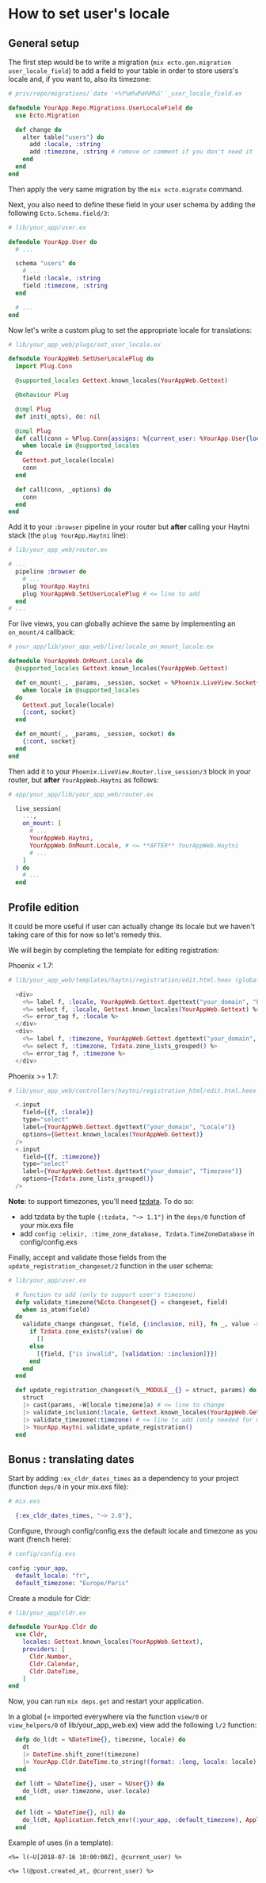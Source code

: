 # How to set user's locale

## General setup

The first step would be to write a migration (`mix ecto.gen.migration user_locale_field`) to add a field to your table in order to store users's locale and, if you want to, also its timezone:

```elixir
# priv/repo/migrations/`date '+%Y%m%d%H%M%S'`_user_locale_field.ex

defmodule YourApp.Repo.Migrations.UserLocaleField do
  use Ecto.Migration

  def change do
    alter table("users") do
      add :locale, :string
      add :timezone, :string # remove or comment if you don't need it
    end
  end
end
```

Then apply the very same migration by the `mix ecto.migrate` command.

Next, you also need to define these field in your user schema by adding the following `Ecto.Schema.field/3`:

```elixir
# lib/your_app/user.ex

defmodule YourApp.User do
  # ...

  schema "users" do
    # ...
    field :locale, :string
    field :timezone, :string
  end

  # ...
end
```

Now let's write a custom plug to set the appropriate locale for translations:

```elixir
# lib/your_app_web/plugs/set_user_locale.ex

defmodule YourAppWeb.SetUserLocalePlug do
  import Plug.Conn

  @supported_locales Gettext.known_locales(YourAppWeb.Gettext)

  @behaviour Plug

  @impl Plug
  def init(_opts), do: nil

  @impl Plug
  def call(conn = %Plug.Conn{assigns: %{current_user: %YourApp.User{locale: locale}}}, _options)
    when locale in @supported_locales
  do
    Gettext.put_locale(locale)
    conn
  end

  def call(conn, _options) do
    conn
  end
end
```

Add it to your `:browser` pipeline in your router but **after** calling your Haytni stack (the `plug YourApp.Haytni` line):

```elixir
# lib/your_app_web/router.ex

# ...
  pipeline :browser do
    # ...
    plug YourApp.Haytni
    plug YourAppWeb.SetUserLocalePlug # <= line to add
  end
# ...
```

For live views, you can globally achieve the same by implementing an `on_mount/4` callback:

```elixir
# your_app/lib/your_app_web/live/locale_on_mount_locale.ex

defmodule YourAppWeb.OnMount.Locale do
  @supported_locales Gettext.known_locales(YourAppWeb.Gettext)

  def on_mount(_, _params, _session, socket = %Phoenix.LiveView.Socket{assigns: %{current_user: %YourApp.User{locale: locale}}})
    when locale in @supported_locales
  do
    Gettext.put_locale(locale)
    {:cont, socket}
  end

  def on_mount(_, _params, _session, socket) do
    {:cont, socket}
  end
end
```

Then add it to your `Phoenix.LiveView.Router.live_session/3` block in your router, but **after** `YourAppWeb.Haytni` as follows:

```elixir
# app/your_app/lib/your_app_web/router.ex

  live_session(
    ...,
    on_mount: [
      # ...
      YourAppWeb.Haytni,
      YourAppWeb.OnMount.Locale, # <= **AFTER** YourAppWeb.Haytni
      # ...
    ]
  ) do
    # ...
  end
```

## Profile edition

It could be more useful if user can actually change its locale but we haven't taking care of this for now so let's remedy this.

We will begin by completing the template for editing registration:

Phoenix < 1.7:

```eex
# lib/your_app_web/templates/haytni/registration/edit.html.heex (global) or lib/your_app_web/templates/haytni/user/registration/edit.html.heex (scoped)

  <div>
    <%= label f, :locale, YourAppWeb.Gettext.dgettext("your_domain", "Locale") %>
    <%= select f, :locale, Gettext.known_locales(YourAppWeb.Gettext) %>
    <%= error_tag f, :locale %>
  </div>
  <div>
    <%= label f, :timezone, YourAppWeb.Gettext.dgettext("your_domain", "Timezone") %>
    <%= select f, :timezone, Tzdata.zone_lists_grouped() %>
    <%= error_tag f, :timezone %>
  </div>
```

Phoenix >= 1.7:

```eex
# lib/your_app_web/controllers/haytni/registration_html/edit.html.heex (global) or lib/your_app_web/controllers/haytni/user/registration_html/edit.html.heex (scoped)

  <.input
    field={{f, :locale}}
    type="select"
    label={YourAppWeb.Gettext.dgettext("your_domain", "Locale")}
    options={Gettext.known_locales(YourAppWeb.Gettext)}
  />
  <.input
    field={{f, :timezone}}
    type="select"
    label={YourAppWeb.Gettext.dgettext("your_domain", "Timezone")}
    options={Tzdata.zone_lists_grouped()}
  />
```

**Note**: to support timezones, you'll need [tzdata](https://hex.pm/packages/tzdata). To do so:

* add tzdata by the tuple `{:tzdata, "~> 1.1"}` in the `deps/0` function of your mix.exs file
* add `config :elixir, :time_zone_database, Tzdata.TimeZoneDatabase` in config/config.exs

Finally, accept and validate those fields from the `update_registration_changeset/2` function in the user schema:

```elixir
# lib/your_app/user.ex

  # function to add (only to support user's timezone)
  defp validate_timezone(%Ecto.Changeset{} = changeset, field)
    when is_atom(field)
  do
    validate_change changeset, field, {:inclusion, nil}, fn _, value ->
      if Tzdata.zone_exists?(value) do
        []
      else
        [{field, {"is invalid", [validation: :inclusion]}}]
      end
    end
  end

  def update_registration_changeset(%__MODULE__{} = struct, params) do
    struct
    |> cast(params, ~W[locale timezone]a) # <= line to change
    |> validate_inclusion(:locale, Gettext.known_locales(YourAppWeb.Gettext)) # <= line to add
    |> validate_timezone(:timezone) # <= line to add (only needed for user to have a timezone)
    |> YourApp.Haytni.validate_update_registration()
  end
```

## Bonus : translating dates

Start by adding `:ex_cldr_dates_times` as a dependency to your project (function `deps/0` in your mix.exs file):

```elixir
# mix.exs

  {:ex_cldr_dates_times, "~> 2.0"},
```

Configure, through config/config.exs the default locale and timezone as you want (french here):

```elixir
# config/config.exs

config :your_app,
  default_locale: "fr",
  default_timezone: "Europe/Paris"
```

Create a module for Cldr:

```elixir
# lib/your_app/cldr.ex

defmodule YourApp.Cldr do
  use Cldr,
    locales: Gettext.known_locales(YourAppWeb.Gettext),
    providers: [
      Cldr.Number,
      Cldr.Calendar,
      Cldr.DateTime,
    ]
end
```

Now, you can run `mix deps.get` and restart your application.

In a global (= imported everywhere via the function `view/0` or `view_helpers/0` of lib/your_app_web.ex) view add the following `l/2` function:

```elixir
  defp do_l(dt = %DateTime{}, timezone, locale) do
    dt
    |> DateTime.shift_zone!(timezone)
    |> YourApp.Cldr.DateTime.to_string!(format: :long, locale: locale)
  end

  def l(dt = %DateTime{}, user = %User{}) do
    do_l(dt, user.timezone, user.locale)
  end

  def l(dt = %DateTime{}, nil) do
    do_l(dt, Application.fetch_env!(:your_app, :default_timezone), Application.fetch_env!(:your_app, :default_locale))
  end
```

Example of uses (in a template):

```
<%= l(~U[2018-07-16 10:00:00Z], @current_user) %>

<%= l(@post.created_at, @current_user) %>
```
